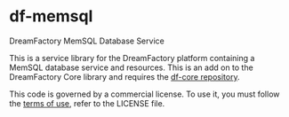 # df-memsql
DreamFactory MemSQL Database Service

This is a service library for the DreamFactory platform containing a MemSQL database service and resources.
This is an add on to the DreamFactory Core library and requires the [df-core repository](http://github.com/dreamfactorysoftware/df-core).

This code is governed by a commercial license. To use it, you must follow the [terms of use](http://dreamfactory.com/termsofuse), refer to the LICENSE file.